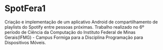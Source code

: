 # SpotFera1
Criação e implementação de um aplicativo Android de compartilhamento de playlists do Spotify entre pessoas próximas. Trabalho realizado no 6º período de Ciência da Computação do Instituto Federal de Minas Gerais(IFMG) - Campus Formiga para a Disciplina Programação para Dispositivos Móveis. 
